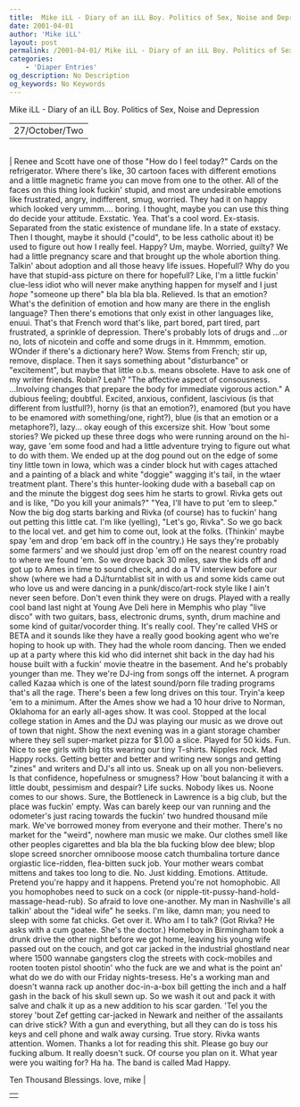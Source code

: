 ```yaml
---
title:  Mike iLL - Diary of an iLL Boy. Politics of Sex, Noise and Depression 
date: 2001-04-01
author: 'Mike iLL'
layout: post
permalink: /2001-04-01/ Mike iLL - Diary of an iLL Boy. Politics of Sex, Noise and Depression 
categories:
    - 'Diaper Entries'
og_description: No Description
og_keywords: No Keywords
---
```

<style>
body {
  background-color: ;
  color: ;
}
a {
  color: ;
}
a:active {
  color: ;
}
a:visited {
  color: ;
}
</style>

   Mike iLL - Diary of an iLL Boy. Politics of Sex, Noise and Depression     



|  |
| --- |
| 27/October/Two |

  
  



|  |
| --- |
| 
Renee and Scott have one of those "How do I feel today?" Cards on the refrigerator. Where there's like, 30 cartoon faces with different emotions and a little magnetic frame you can move from one to the other. All of the faces on this thing look fuckin' stupid, and most are undesirable emotions like frustrated, angry, indifferent, smug, worried. They had it on happy which looked very ummm.... boring. I thought, maybe you can use this thing do decide your attitude. Exstatic. Yea. That's a cool word. Ex-stasis. Separated from the static existence of mundane life. In a state of exstacy.
Then I thought, maybe it should ("could", to be less catholic about it) be used to figure out how I really feel. Happy? Um, maybe. Worried, guilty? We had a little pregnancy scare and that brought up the whole abortion thing. Talkin' about adoption and all those heavy life issues. Hopefull? Why do you have that stupid-ass picture on there for hopefull? Like, I'm a little fuckin' clue-less idiot who will never make anything happen for myself and I just *hope* "someone up there" bla bla bla bla.
Relieved. Is that an emotion? What's the definition of emotion and how many are there in the english language? Then there's emotions that only exist in other languages like, enuui. That's that French word that's like, part bored, part tired, part frustrated, a sprinkle of depression. There's probably lots of drugs and ...or no, lots of nicotein and coffe and some drugs in it. Hmmmm, emotion. WOnder if there's a dictionary here? Wow. Stems from French; stir up, remove, displace. Then it says something about "disturbance" or "excitement", but maybe that little o.b.s. means obsolete. Have to ask one of my writer friends. Robin? Leah?
"The affective aspect of consousness. ...Involving changes that prepare the body for immediate vigorous action." A dubious feeling; doubtful. Excited, anxious, confident, lascivious (is that different from lustfull?), horny (is that an emotion?), enamored (but you have to be enamored *with* something/one, right?), blue (is that an emotion or a metaphore?), lazy... okay eough of this excersize shit. How 'bout some stories?
We picked up these three dogs who were running around on the hi-way, gave 'em some food and had a little adventure trying to figure out what to do with them. We ended up at the dog pound out on the edge of some tiny little town in Iowa, which was a cinder block hut with cages attached and a painting of a black and white "doggie" wagging it's tail, in the wtaer treatment plant. There's this hunter-looking dude with a baseball cap on and the minute the biggest dog sees him he starts to growl. Rivka gets out and is like, "Do you kill your animals?"
"Yea, I'll have to put 'em to sleep." 
Now the big dog starts barking and Rivka (of course) has to fuckin' hang out petting this little cat. I'm like (yelling), "Let's go, Rivka".
So we go back to the local vet. and get him to come out, look at the folks. (Thinkin' maybe spay 'em and drop 'em back off in the country.) He says they're probably some farmers' and we should just drop 'em off on the nearest country road to where we found 'em. So we drove back 30 miles, saw the kids off and got up to Ames in time to sound check, and do a TV interview before our show (where we had a DJ/turntablist sit in with us and some kids came out who love us and were dancing in a punk/disco/art-rock style like I ain't never seen before. Don't even think they were on drugs.
Played with a really cool band last night at Young Ave Deli here in Memphis who play "live disco" with two guitars, bass, electronic drums, synth, drum machine and some kind of guitar/vocorder thing. It's really cool. They're called VHS or BETA and it sounds like they have a really good booking agent who we're hoping to hook up with. They had the whole room dancing.
Then we ended up at a party where this kid who did internet shit back in the day had his house built with a fuckin' movie theatre in the basement. And he's probably younger than me. They we're DJ-ing from songs off the internet. A program called Kazaa which is one of the latest sound/porn file trading programs that's all the rage.
There's been a few long drives on this tour. Tryin'a keep 'em to a minimum. After the Ames show we had a 10 hour drive to Norman, Oklahoma for an early all-ages show. It was cool. Stopped at the local college station in Ames and the DJ was playing our music as we drove out of town that night. Show the next evening was in a giant storage chamber where they sell super-market pizza for $1.00 a slice. Played for 50 kids. Fun. Nice to see girls with big tits wearing our tiny T-shirts. Nipples rock. Mad Happy rocks. Getting better and better and writing new songs and getting "zines" and writers and DJ's all into us. Sneak up on all you non-believers. 
Is that confidence, hopefulness or smugness? How 'bout balancing it with a little doubt, pessimism and despair? Life sucks. Nobody likes us. Noone comes to our shows. Sure, the Bottleneck in Lawrence is a big club, but the place was fuckin' empty. Was can barely keep our van running and the odometer's just racing towards the fuckin' two hundred thousand mile mark. We've borrowed money from everyone and their mother. There's no market for the "weird", nowhere man music we make. Our clothes smell like other peoples cigarettes and bla bla the bla fucking blow dee blew; blop slope screed snorcher omniboose moose catch thumbalina torture dance orgiastic lice-ridden, flea-bitten suck job.
Your mother wears combat mittens and takes too long to die.
No. Just kidding. Emotions. Attitude. Pretend you're happy and it happens. Pretend you're not homophobic. All you homophobes need to suck on a cock (or nipple-tit-pussy-hand-hold-massage-head-rub). So afraid to love one-another. My man in Nashville's all talkin' about the "ideal wife" he seeks. I'm like, damn man; you need to sleep with some fat chicks. Get over it. Who am I to talk? (Got Rivka? He asks with a cum goatee. She's the doctor.) 
Homeboy in Birmingham took a drunk drive the other night before we got home, leaving his young wife passed out on the couch, and got car jacked in the industrial ghostland near where 1500 wannabe gangsters clog the streets with cock-mobiles and rooten tooten pistol shootin' who the fuck are we and what is the point an' what do we do with our Friday nights-tresess. He's a working man and doesn't wanna rack up another doc-in-a-box bill getting the inch and a half gash in the back of his skull sewn up. So we wash it out and pack it with salve and chalk it up as a new addition to his scar garden.
'Tel you the storey 'bout Zef getting car-jacked in Newark and neither of the assailants can drive stick? With a gun and everything, but all they can do is toss his keys and cell phone and walk away cursing. True story.
Rivka wants attention. Women.
Thanks a lot for reading this shit. Please go buy our fucking album. It really doesn't suck. Of course you plan on it. What year were you waiting for? Ha ha. The band is called Mad Happy.

  Ten Thousand Blessings. love, mike |

   


|  |
| --- |
|  |

   
   
   
   
  

